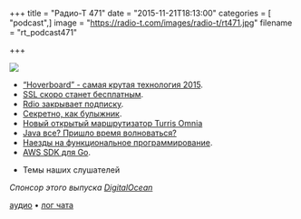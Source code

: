 +++
title = "Радио-Т 471"
date = "2015-11-21T18:13:00"
categories = [ "podcast",]
image = "https://radio-t.com/images/radio-t/rt471.jpg"
filename = "rt_podcast471"

+++

![](https://radio-t.com/images/radio-t/rt471.jpg)

* [“Hoverboard” - самая крутая технология 2015](http://www.ACASUALSENSE.com/hoverboard-coolest-technology-of-2015/).
* [SSL скоро станет бесплатным](https://certsimple.com/blog/domain-validated-ssl-will-be-free).
* [Rdio закрывает подписку](http://www.digitalmusicnews.com/2015/11/20/breaking-rdio-is-terminating-all-subscriptions-on-monday/).
* [Секретно, как булыжник](http://www.geeksaresexy.net/2015/11/19/new-gadget-promises-rock-solid-security/).
* [Новый открытый маршрутизатор Turris Omnia](http://www.opennet.ru/opennews/art.shtml?num=43315)
* [Java все? Пришло время волноваться?](https://dzone.com/articles/even-if-oracle-is-losing-interest-in-java-should-y-1)
* [Наезды на функциональное программирование](https://storify.com/realtalktech/why-functional-programming-sucks).
* [AWS SDK для Go](https://aws.amazon.com/blogs/aws/now-available-version-1-0-of-the-aws-sdk-for-go/).
- Темы наших слушателей

_Спонсор этого выпуска [DigitalOcean](https://www.digitalocean.com)_

[аудио](http://cdn.radio-t.com/rt_podcast471.mp3) • [лог чата](http://chat.radio-t.com/logs/radio-t-471.html)
<audio src="http://cdn.radio-t.com/rt_podcast471.mp3" preload="none"></audio>